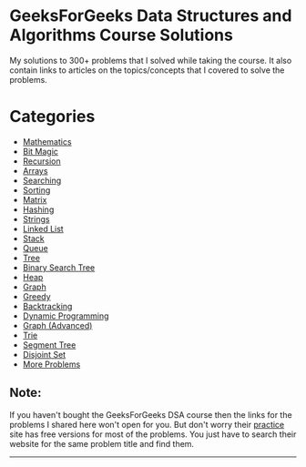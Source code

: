 # GeeksForGeeks Data Structures and Algorithms Course Solutions
My solutions to 300+ problems that I solved while taking the course. It also contain links to articles on the topics/concepts that I covered to solve the problems.

# Categories
- [Mathematics](https://thecoducer.github.io/GeeksForGeeks_DSA_Course_Solutions/Mathematics)
- [Bit Magic](https://thecoducer.github.io/GeeksForGeeks_DSA_Course_Solutions/Bit_Magic)
- [Recursion](https://thecoducer.github.io/GeeksForGeeks_DSA_Course_Solutions/Recursion)
- [Arrays](https://thecoducer.github.io/GeeksForGeeks_DSA_Course_Solutions/Arrays)
- [Searching](https://thecoducer.github.io/GeeksForGeeks_DSA_Course_Solutions/Searching)
- [Sorting](https://thecoducer.github.io/GeeksForGeeks_DSA_Course_Solutions/Sorting)
- [Matrix](https://thecoducer.github.io/GeeksForGeeks_DSA_Course_Solutions/Matrix)
- [Hashing](https://thecoducer.github.io/GeeksForGeeks_DSA_Course_Solutions/Hashing)
- [Strings](https://thecoducer.github.io/GeeksForGeeks_DSA_Course_Solutions/Strings)
- [Linked List](https://thecoducer.github.io/GeeksForGeeks_DSA_Course_Solutions/Linked_List)
- [Stack](https://thecoducer.github.io/GeeksForGeeks_DSA_Course_Solutions/Stack)
- [Queue](https://thecoducer.github.io/GeeksForGeeks_DSA_Course_Solutions/Queue)
- [Tree](https://thecoducer.github.io/GeeksForGeeks_DSA_Course_Solutions/Tree)
- [Binary Search Tree](https://thecoducer.github.io/GeeksForGeeks_DSA_Course_Solutions/Binary_Search_Tree)
- [Heap](https://thecoducer.github.io/GeeksForGeeks_DSA_Course_Solutions/Heap)
- [Graph](https://thecoducer.github.io/GeeksForGeeks_DSA_Course_Solutions/Graph)
- [Greedy](https://thecoducer.github.io/GeeksForGeeks_DSA_Course_Solutions/Greedy)
- [Backtracking](https://thecoducer.github.io/GeeksForGeeks_DSA_Course_Solutions/Backtracking)
- [Dynamic Programming](https://thecoducer.github.io/GeeksForGeeks_DSA_Course_Solutions/Dynammic_Programming)
- [Graph (Advanced)](https://thecoducer.github.io/GeeksForGeeks_DSA_Course_Solutions/Graph_Advanced)
- [Trie](https://thecoducer.github.io/GeeksForGeeks_DSA_Course_Solutions/Trie)
- [Segment Tree](https://thecoducer.github.io/GeeksForGeeks_DSA_Course_Solutions/Segment_Tree)
- [Disjoint Set](https://thecoducer.github.io/GeeksForGeeks_DSA_Course_Solutions/Disjoint_Set)
- [More Problems](https://thecoducer.github.io/GeeksForGeeks_DSA_Course_Solutions/More)

## Note: 
If you haven't bought the GeeksForGeeks DSA course then the links for the problems I shared here won't open for you. But don't worry their [practice](https://practice.geeksforgeeks.org/) site has free versions for most of the problems. You just have to search their website for the same problem title and find them.
 - - - -